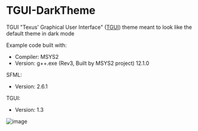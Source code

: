 # TGUI-DarkTheme
TGUI "Texus' Graphical User Interface" ([TGUI](https://tgui.eu/)) theme meant to look like the default theme in dark mode

Example code built with: 
  - Compiler: MSYS2
  - Version: g++.exe (Rev3, Built by MSYS2 project) 12.1.0

SFML:
  - Version: 2.6.1

TGUI:
  - Version: 1.3

![image](https://github.com/finjosh/TGUI-DarkTheme/assets/109707607/45e88d7a-06ca-458a-ba20-a0618fe9302c)
